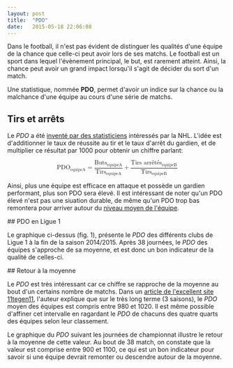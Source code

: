 ```yaml
---
layout: post
title:  "PDO"
date:   2015-05-18 22:06:08
---
```


<style>

    .bar {
      fill: steelblue;
    }

    .bar:hover {
      fill: brown;
    }

    .axis {
      font: 10px sans-serif;
    }

    .axis path,
    .axis line {
      fill: none;
      stroke: #666;
      shape-rendering: crispEdges;
    }

    .grid {
      stroke: #AAA;
      stroke-dasharray: 2,2;
      shape-rendering: crispEdges;
    }
    
    ul {
        display: block;
        list-style-type: none;
        overflow: hidden;
    }
    
    li {
        float: left;
    }
    
    /** TSR chart **/
    .axis path,
    .axis line {
      fill: none;
      stroke: #AAA;
      shape-rendering: crispEdges;
    }

    .grid {
      stroke: #333;
      stroke-dasharray: 2,2;
      shape-rendering: crispEdges;
    }

    .line {
      fill: none;
      stroke: steelblue;
      stroke-width: 1.5px;
    }

</style>

<script type="text/javascript"
  src="http://cdn.mathjax.org/mathjax/latest/MathJax.js?config=TeX-AMS-MML_HTMLorMML">
</script>

<script type="text/javascript" src="/js/posts/2015-05-22-pdo.js"></script>

<script type="text/javascript">
    MathJax.Hub.Config({
      "HTML-CSS": {
        preferredFont: "STIX"
      }
    });
</script>

Dans le football, il n'est pas évident de distinguer les qualités d'une équipe de la chance que celle-ci peut avoir lors de ses matchs. 
Le football est un sport dans lequel l'évènement principal, le but, est rarement atteint. Ainsi, la chance peut avoir un grand impact lorsqu'il s'agit de décider du sort d'un match.

Une statistique, nommée **PDO**, permet d'avoir un indice sur la chance ou la malchance d'une équipe au cours d'une série de matchs.

## Tirs et arrêts

Le *PDO* a été [inventé par des statisticiens](http://vansunsportsblogs.com/2011/11/04/drance-numbers-an-interview-with-brian-king-inventor-of-pdo/ "Inventeur du PDO") intéressés par la NHL. L'idée est d'additionner le taux de réussite au tir et le taux d'arrêt du gardien, et de multiplier ce résultat par 1000 pour obtenir un chiffre parlant:

<math display='block'>
    <mrow>
        <msub>
            <mi>PDO</mi>
            <mn>equipeA</mn>
        </msub>
        <mo>=</mo>
        <mfrac>
            <mrow>
                <msub>
                    <mi>Buts</mi>
                    <mn>equipeA</mn>
                </msub>
            </mrow>
            <mrow>
                <msub>
                    <mi>Tirs</mi>
                    <mn>equipeA</mn>
                </msub>
            </mrow>
        </mfrac>
        <mo>+</mo>
        <mfrac>
            <mrow>
                <msub>
                    <mi>Tirs arrêtés</mi>
                    <mn>equipeB</mn>
                </msub>
            </mrow>
            <mrow>
                <msub>
                    <mi>Tirs</mi>
                    <mn>equipeB</mn>
                </msub>
            </mrow>
        </mfrac>
    </mrow>
</math>

Ainsi, plus une équipe est efficace en attaque et possède un gardien performant, plus son PDO sera élevé. Il est intéressant de noter qu'un PDO élevé n'est pas une siuation durable, de même qu'un PDO trop bas remontera pour arriver autour du [niveau moyen de l'équipe](http://www.arcticicehockey.com/2012/1/3/2675600/pdo-streaks-and-season-long-performance-spreads "PDO à long terme en NHL").

## PDO en Ligue 1

<div id="pdo_teams"></div>

Le graphique ci-dessus (fig. 1), présente le *PDO* des différents clubs de Ligue 1 à la fin de la saison 2014/2015. Après 38 journées, le *PDO* des équipes s'approche de sa moyenne, et est donc un bon indicateur de la qualité de celles-ci.

## Retour à la moyenne

Le *PDO* est très intéressant car ce chiffre se rapproche de la moyenne au bout d'un certains nombre de matchs. Dans un [article de l'excellent site 11tegen11](http://11tegen11.net/2013/01/06/what-is-a-normal-pdo/ "What is a normal PDO"), l'auteur explique que sur le très long terme (3 saisons), le *PDO* moyen des équipes est compris entre 980 et 1020. Il est même possible d'affiner cet intervalle en ragardant le *PDO* de chacuns des quatre quarts des équipes selon leur classement.

<div id="pdo_days"></div>

Le graphique du *PDO* suivant les journées de championnat illustre le retour à la moyenne de cette valeur. Au bout de 38 match, on constate que la valeur est comprise entre 900 et 1100, ce qui est un bon indicateur pour savoir si une équipe devrait remonter ou descendre autour de la moyenne.

<script type="text/javascript">
    pdoByTeams("#pdo_teams");
    pdoByDays("#pdo_days");
</script>